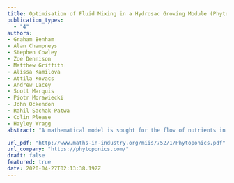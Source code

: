 ```yaml
---
title: Optimisation of Fluid Mixing in a Hydrosac Growing Module (Phytoponics)
publication_types:
  - "4"
authors:
- Graham Benham
- Alan Champneys
- Stephen Cowley
- Zoe Dennison
- Matthew Griffith
- Alissa Kamilova
- Attila Kovacs
- Andrew Lacey
- Scott Marquis
- Piotr Morawiecki
- John Ockendon
- Rahil Sachak-Patwa
- Colin Please
- Hayley Wragg
abstract: "A mathematical model is sought for the flow of nutrients in the Hydrosac growing module being developed by Phytoponics. The basic operation involves long fluid-filled bags with periodic growing zones from which root systems emerge into the bulk fluid. The system is periodically perturbed via two main processes: partial drainage and refilling of each bag with nutrient infused water, with inlet and outlet at opposite ends of the bag; and a more violent oxygenation of the water through bubbles that rise from the pores of an aeration tube that runs underneath the central long axis of the bag."

url_pdf: "http://www.maths-in-industry.org/miis/752/1/Phytoponics.pdf"
url_company: "https://phytoponics.com/"
draft: false
featured: true
date: 2020-04-27T02:13:38.192Z
---
```

